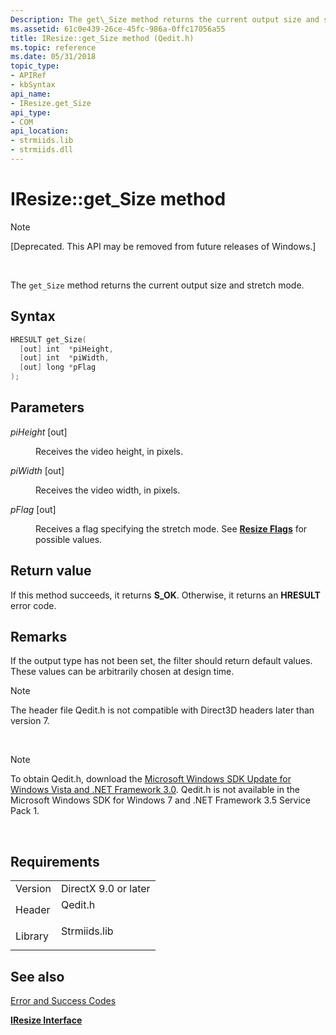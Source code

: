 ```yaml
---
Description: The get\_Size method returns the current output size and stretch mode.
ms.assetid: 61c0e439-26ce-45fc-986a-0ffc17056a55
title: IResize::get_Size method (Qedit.h)
ms.topic: reference
ms.date: 05/31/2018
topic_type: 
- APIRef
- kbSyntax
api_name: 
- IResize.get_Size
api_type: 
- COM
api_location: 
- strmiids.lib
- strmiids.dll
---
```


# IResize::get\_Size method

> [!Note]  
> \[Deprecated. This API may be removed from future releases of Windows.\]

 

The `get_Size` method returns the current output size and stretch mode.

## Syntax


```C++
HRESULT get_Size(
  [out] int  *piHeight,
  [out] int  *piWidth,
  [out] long *pFlag
);
```



## Parameters

<dl> <dt>

*piHeight* \[out\]
</dt> <dd>

Receives the video height, in pixels.

</dd> <dt>

*piWidth* \[out\]
</dt> <dd>

Receives the video width, in pixels.

</dd> <dt>

*pFlag* \[out\]
</dt> <dd>

Receives a flag specifying the stretch mode. See [**Resize Flags**](resize-flags.md) for possible values.

</dd> </dl>

## Return value

If this method succeeds, it returns **S\_OK**. Otherwise, it returns an **HRESULT** error code.

## Remarks

If the output type has not been set, the filter should return default values. These values can be arbitrarily chosen at design time.

> [!Note]  
> The header file Qedit.h is not compatible with Direct3D headers later than version 7.

 

> [!Note]  
> To obtain Qedit.h, download the [Microsoft Windows SDK Update for Windows Vista and .NET Framework 3.0](https://msdn.microsoft.com/windowsvista/bb980924.aspx). Qedit.h is not available in the Microsoft Windows SDK for Windows 7 and .NET Framework 3.5 Service Pack 1.

 

## Requirements



|                    |                                                                                         |
|--------------------|-----------------------------------------------------------------------------------------|
| Version<br/> | DirectX 9.0 or later<br/>                                                         |
| Header<br/>  | <dl> <dt>Qedit.h</dt> </dl>      |
| Library<br/> | <dl> <dt>Strmiids.lib</dt> </dl> |



## See also

<dl> <dt>

[Error and Success Codes](error-and-success-codes.md)
</dt> <dt>

[**IResize Interface**](iresize.md)
</dt> </dl>

 

 




